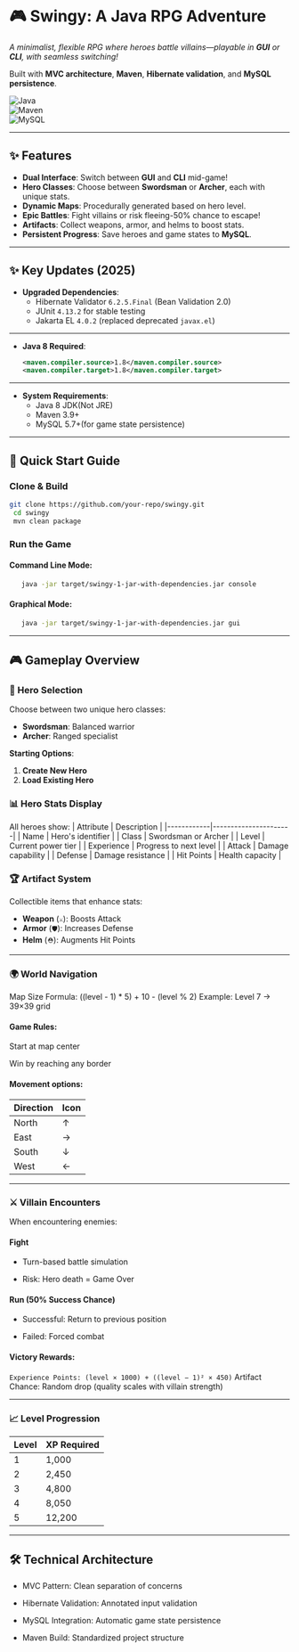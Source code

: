 # 🎮 Swingy: A Java RPG Adventure
*A minimalist, flexible RPG where heroes battle villains—playable in **GUI** or **CLI**, with seamless switching!*

Built with **MVC architecture**, **Maven**, **Hibernate validation**, and **MySQL persistence**.

![Java](https://img.shields.io/badge/Java-8-blue)  
![Maven](https://img.shields.io/badge/Build-Maven%203.9+-green)  
![MySQL](https://img.shields.io/badge/DB-MySQL-orange)

---

## ✨ Features
- **Dual Interface**: Switch between **GUI** and **CLI** mid-game!
- **Hero Classes**: Choose between **Swordsman** or **Archer**, each with unique stats.
- **Dynamic Maps**: Procedurally generated based on hero level.
- **Epic Battles**: Fight villains or risk fleeing-50% chance to escape!
- **Artifacts**: Collect weapons, armor, and helms to boost stats.
- **Persistent Progress**: Save heroes and game states to **MySQL**.

---
## ✨ Key Updates (2025)
- **Upgraded Dependencies**:
    - Hibernate Validator `6.2.5.Final` (Bean Validation 2.0)
    - JUnit `4.13.2` for stable testing
    - Jakarta EL `4.0.2` (replaced deprecated `javax.el`)
___

- **Java 8 Required**:
  ```xml
  <maven.compiler.source>1.8</maven.compiler.source>
  <maven.compiler.target>1.8</maven.compiler.target>
  ```
___
- **System Requirements**:
  - Java 8 JDK(Not JRE)
  - Maven 3.9+
  - MySQL 5.7+(for game state persistence)
___

## 🚀 Quick Start Guide
### Clone & Build
  ```sh
  git clone https://github.com/your-repo/swingy.git
   cd swingy
   mvn clean package
  ```

### Run the Game
#### Command Line Mode:
```sh
   java -jar target/swingy-1-jar-with-dependencies.jar console
   ```

#### Graphical Mode:

```sh
   java -jar target/swingy-1-jar-with-dependencies.jar gui
   ```
___
## 🎮 Gameplay Overview

### 🧙 Hero Selection
Choose between two unique hero classes:
- **Swordsman**: Balanced warrior
- **Archer**: Ranged specialist

**Starting Options**:
1. **Create New Hero**
2. **Load Existing Hero**

### 📊 Hero Stats Display
All heroes show:
| Attribute  | Description          |
|------------|----------------------|
| Name       | Hero's identifier    |
| Class      | Swordsman or Archer  |
| Level      | Current power tier   |
| Experience | Progress to next level |
| Attack     | Damage capability    |
| Defense    | Damage resistance    |
| Hit Points | Health capacity      |

### 🏆 Artifact System
Collectible items that enhance stats:
- **Weapon** (`⚔️`): Boosts Attack
- **Armor** (`🛡️`): Increases Defense
- **Helm** (`⛑️`): Augments Hit Points

---
### 🌍 World Navigation
Map Size Formula:
((level - 1) * 5) + 10 - (level % 2)
Example: Level 7 → 39×39 grid

#### Game Rules:

Start at map center

Win by reaching any border

#### Movement options:

| Direction | Icon |
|-----------|------|
| North     | ↑    |
| East      | →    |
| South     | ↓    |
| West      | ←    |
___

### ⚔️ Villain Encounters
When encountering enemies:

#### Fight

- Turn-based battle simulation

- Risk: Hero death = Game Over

#### Run (50% Success Chance)

- Successful: Return to previous position

- Failed: Forced combat

#### Victory Rewards:
``
Experience Points:
(level × 1000) + ((level − 1)² × 450)
``
Artifact Chance: Random drop (quality scales with villain strength)
___

### 📈 Level Progression
| Level | XP Required |
|-------|-------------|
| 1     | 1,000       |
| 2     | 2,450       |
| 3     | 4,800       |
| 4     | 8,050       |
| 5     | 12,200      |

___
## 🛠️ Technical Architecture
- MVC Pattern: Clean separation of concerns

- Hibernate Validation: Annotated input validation

- MySQL Integration: Automatic game state persistence

- Maven Build: Standardized project structure
